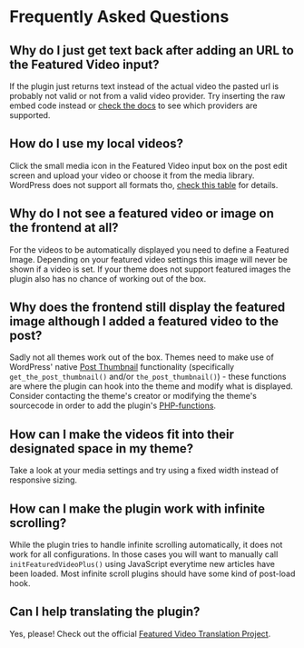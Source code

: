 # Frequently Asked Questions #

## Why do I just get text back after adding an URL to the Featured Video input? ##
If the plugin just returns text instead of the actual video the pasted url is probably not valid or not from a valid video provider. Try inserting the raw embed code instead or [check the docs](http://codex.wordpress.org/Embeds#Okay.2C_So_What_Sites_Can_I_Embed_From.3F) to see which providers are supported.

## How do I use my local videos? ##
Click the small media icon in the Featured Video input box on the post edit screen and upload your video or choose it from the media library. WordPress does not support all formats tho, [check this table](http://www.mediaelementjs.com/#devices) for details.

## Why do I not see a featured video or image on the frontend at all? ##
For the videos to be automatically displayed you need to define a Featured Image. Depending on your featured video settings this image will never be shown if a video is set. If your theme does not support featured images the plugin also has no chance of working out of the box.

## Why does the frontend still display the featured image although I added a featured video to the post? ##
Sadly not all themes work out of the box. Themes need to make use of WordPress' native [Post Thumbnail](http://codex.wordpress.org/Post_Thumbnails) functionality (specifically `get_the_post_thumbnail()` and/or `the_post_thumbnail()`) - these functions are where the plugin can hook into the theme and modify what is displayed. Consider contacting the theme's creator or modifying the theme's sourcecode in order to add the plugin's [PHP-functions](https://wordpress.org/plugins/featured-video/installation/).

## How can I make the videos fit into their designated space in my theme? ##
Take a look at your media settings and try using a fixed width instead of responsive sizing.

## How can I make the plugin work with infinite scrolling? ##
While the plugin tries to handle infinite scrolling automatically, it does not work for all configurations. In those cases you will want to manually call `initFeaturedVideoPlus()` using JavaScript everytime new articles have been loaded. Most infinite scroll plugins should have some kind of post-load hook.

## Can I help translating the plugin? ##
Yes, please! Check out the official [Featured Video Translation Project](https://translate.wordpress.org/projects/wp-plugins/featured-video).
